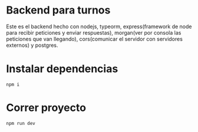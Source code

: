 # Backend para turnos
Este es el backend hecho con nodejs, typeorm, express(framework de node para recibir peticiones y enviar respuestas), morgan(ver por consola las peticiones que van llegando), cors(comunicar el servidor con servidores externos) y postgres.
# Instalar dependencias
```
npm i
```
# Correr proyecto
```
npm run dev
```